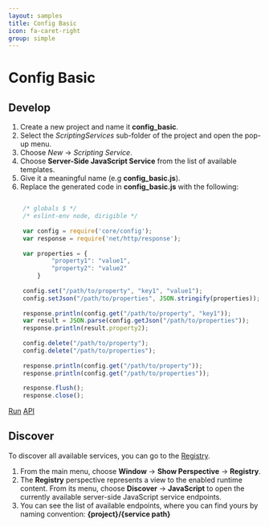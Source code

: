 ```yaml
---
layout: samples
title: Config Basic
icon: fa-caret-right
group: simple
---
```


Config Basic
===

Develop
--

1. Create a new project and name it **config_basic**.
2. Select the *ScriptingServices* sub-folder of the project and open the pop-up menu.
3. Choose *New* -> *Scripting Service*.
4. Choose **Server-Side JavaScript Service** from the list of available templates.
5. Give it a meaningful name (e.g **config_basic.js**).
6. Replace the generated code in **config_basic.js** with the following:

```javascript

	/* globals $ */
	/* eslint-env node, dirigible */
	
	var config = require('core/config');
	var response = require('net/http/response');
	
	var properties = {
			"property1": "value1",
			"property2": "value2"
		}
	
	config.set("/path/to/property", "key1", "value1");
	config.setJson("/path/to/properties", JSON.stringify(properties));
	
	response.println(config.get("/path/to/property", "key1"));
	var result = JSON.parse(config.getJson("/path/to/properties"));
	response.println(result.property2);
	
	config.delete("/path/to/property");
	config.delete("/path/to/properties");
	
	response.println(config.get("/path/to/property"));
	response.println(config.get("/path/to/properties"));
	
	response.flush();
	response.close();

```

<div class="btn-toolbar pull-right">
	<a class="btn btn-warning" href="http://dirigible.eclipse.org/services/web/registry/anonymous.html?git=https://github.com/dirigiblelabs/sample_core_config_basic.git">Run</a>
	<a class="btn btn-info" href="http://www.dirigible.io/api/config.html">API</a>
</div>

Discover
--
To discover all available services, you can go to the [Registry](../help/registry.html).

1. From the main menu, choose **Window** -> **Show Perspective** -> **Registry**.
2. The **Registry** perspective represents a view to the enabled runtime content. From its menu, choose **Discover** -> **JavaScript** to open the currently available server-side JavaScript service endpoints.
3. You can see the list of available endpoints, where you can find yours by naming convention: **{project}/{service path}**

